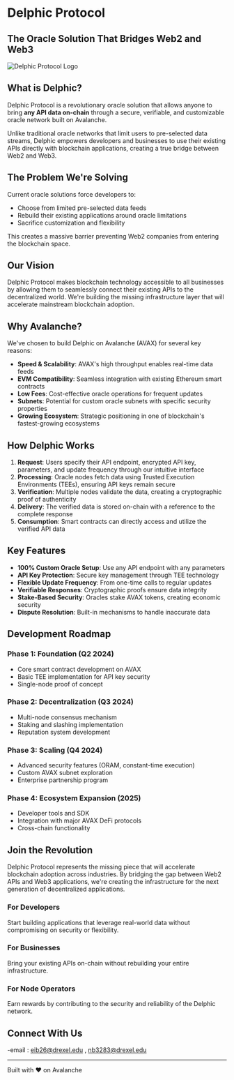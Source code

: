 # Delphic Protocol

## The Oracle Solution That Bridges Web2 and Web3

![Delphic Protocol Logo](https://placeholder.com/logo)

## What is Delphic?

Delphic Protocol is a revolutionary oracle solution that allows anyone to bring **any API data on-chain** through a secure, verifiable, and customizable oracle network built on Avalanche.

Unlike traditional oracle networks that limit users to pre-selected data streams, Delphic empowers developers and businesses to use their existing APIs directly with blockchain applications, creating a true bridge between Web2 and Web3.

## The Problem We're Solving

Current oracle solutions force developers to:
- Choose from limited pre-selected data feeds
- Rebuild their existing applications around oracle limitations
- Sacrifice customization and flexibility

This creates a massive barrier preventing Web2 companies from entering the blockchain space.

## Our Vision

Delphic Protocol makes blockchain technology accessible to all businesses by allowing them to seamlessly connect their existing APIs to the decentralized world. We're building the missing infrastructure layer that will accelerate mainstream blockchain adoption.

## Why Avalanche?

We've chosen to build Delphic on Avalanche (AVAX) for several key reasons:
- **Speed & Scalability**: AVAX's high throughput enables real-time data feeds
- **EVM Compatibility**: Seamless integration with existing Ethereum smart contracts
- **Low Fees**: Cost-effective oracle operations for frequent updates
- **Subnets**: Potential for custom oracle subnets with specific security properties
- **Growing Ecosystem**: Strategic positioning in one of blockchain's fastest-growing ecosystems

## How Delphic Works

1. **Request**: Users specify their API endpoint, encrypted API key, parameters, and update frequency through our intuitive interface
2. **Processing**: Oracle nodes fetch data using Trusted Execution Environments (TEEs), ensuring API keys remain secure
3. **Verification**: Multiple nodes validate the data, creating a cryptographic proof of authenticity
4. **Delivery**: The verified data is stored on-chain with a reference to the complete response
5. **Consumption**: Smart contracts can directly access and utilize the verified API data

## Key Features

- **100% Custom Oracle Setup**: Use any API endpoint with any parameters
- **API Key Protection**: Secure key management through TEE technology
- **Flexible Update Frequency**: From one-time calls to regular updates
- **Verifiable Responses**: Cryptographic proofs ensure data integrity
- **Stake-Based Security**: Oracles stake AVAX tokens, creating economic security
- **Dispute Resolution**: Built-in mechanisms to handle inaccurate data

## Development Roadmap

### Phase 1: Foundation (Q2 2024)
- Core smart contract development on AVAX
- Basic TEE implementation for API key security
- Single-node proof of concept

### Phase 2: Decentralization (Q3 2024)
- Multi-node consensus mechanism
- Staking and slashing implementation
- Reputation system development

### Phase 3: Scaling (Q4 2024)
- Advanced security features (ORAM, constant-time execution)
- Custom AVAX subnet exploration
- Enterprise partnership program

### Phase 4: Ecosystem Expansion (2025)
- Developer tools and SDK
- Integration with major AVAX DeFi protocols
- Cross-chain functionality

## Join the Revolution

Delphic Protocol represents the missing piece that will accelerate blockchain adoption across industries. By bridging the gap between Web2 APIs and Web3 applications, we're creating the infrastructure for the next generation of decentralized applications.

### For Developers
Start building applications that leverage real-world data without compromising on security or flexibility.

### For Businesses
Bring your existing APIs on-chain without rebuilding your entire infrastructure.

### For Node Operators
Earn rewards by contributing to the security and reliability of the Delphic network.

## Connect With Us
-email : eib26@drexel.edu , nb3283@drexel.edu 

---

Built with ❤️ on Avalanche
